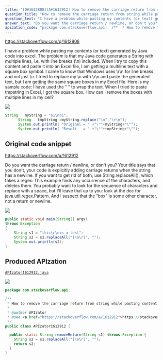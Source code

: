 ```yaml
---
title: "[Q#1612808][A#1612912] How to remove the carriage return from string while pasting content to Excel file"
question_title: "How to remove the carriage return from string while pasting content to Excel file"
question_text: "I have a problem while pasting my contents (or text) generated by Java code into excel. The problem is that my Java code generates a String with multiple lines, i.e. with line breaks (\\n) included.  When I try to copy this content and paste it into an Excel file, I am getting a multiline text with a square box symbol.  I came to know that Windows uses \\r\\n for line breaks and not just \\n.  I tried to replace my \\n with \\r\\n and paste the generated text, but I am getting the same square boxes in my Excel file.  Here is my sample code: I have used the \" \" to wrap the text.  When I tried to paste tmpstring in Excel, I got the square box.  How can I remove the boxes with multiple lines in my cell?"
answer_text: "Do you want the carriage return / newline, or don't you? Your title says that you don't, your code is explicitly adding carriage returns when the string has a newline. If you want to get rid of both, use String.replaceAll(), which takes a regex: This example finds any occurrence of the characters, and deletes them. You probably want to look for the sequence of characters and replace with a space, but I'll leave that up to you: look at the doc for java.util.regex.Pattern. And I suspect that the \"box\" is some other character, not a return or newline."
apization_code: "package com.stackoverflow.api;  /**  * How to remove the carriage return from string while pasting content to Excel file  *  * @author APIzator  * @see <a href=\"https://stackoverflow.com/a/1612912\">https://stackoverflow.com/a/1612912</a>  */ public class APIzator1612912 {    public static String removeReturn(String s1) throws Exception {     String s2 = s1.replaceAll(\"[\\n\\r]\", \"\");     return s2;   } }"
---
```


https://stackoverflow.com/q/1612808

I have a problem while pasting my contents (or text) generated by Java code into excel.
The problem is that my Java code generates a String with multiple lines, i.e. with line breaks (\n) included.  When I try to copy this content and paste it into an Excel file, I am getting a multiline text with a square box symbol.  I came to know that Windows uses \r\n for line breaks and not just \n.  I tried to replace my \n with \r\n and paste the generated text, but I am getting the same square boxes in my Excel file.  Here is my sample code:
I have used the &quot; &quot; to wrap the text.  When I tried to paste tmpstring in Excel, I got the square box.  How can I remove the boxes with multiple lines in my cell?


<div class="code-logo"><img src="/stackoverflow.png" /></div>

```java
String   myString = "a1\nb1";
      String   tmpString =myString.replace("\n","\r\n");
      System.out.println( "Original = " +"\""+myString+"\"");
      System.out.println( "Result   = " +"\""+tmpString+"\"");
```


## Original code snippet

https://stackoverflow.com/a/1612912

Do you want the carriage return / newline, or don&#x27;t you? Your title says that you don&#x27;t, your code is explicitly adding carriage returns when the string has a newline. If you want to get rid of both, use String.replaceAll(), which takes a regex:
This example finds any occurrence of the characters, and deletes them. You probably want to look for the sequence of characters and replace with a space, but I&#x27;ll leave that up to you: look at the doc for java.util.regex.Pattern.
And I suspect that the &quot;box&quot; is some other character, not a return or newline.

<div class="code-logo"><img src="/stackoverflow.png" /></div>

```java
public static void main(String[] argv)
throws Exception
{
    String s1 = "this\r\nis a test";
    String s2 = s1.replaceAll("[\n\r]", "");
    System.out.println(s2);
}
```

## Produced APIzation

[`APIzator1612912.java`](https://github.com/pasqualesalza/apization-temp-data/raw/master/search/APIzator1612912.java)

<div class="code-logo"><img src="/apizator.png" /></div>

```java
package com.stackoverflow.api;

/**
 * How to remove the carriage return from string while pasting content to Excel file
 *
 * @author APIzator
 * @see <a href="https://stackoverflow.com/a/1612912">https://stackoverflow.com/a/1612912</a>
 */
public class APIzator1612912 {

  public static String removeReturn(String s1) throws Exception {
    String s2 = s1.replaceAll("[\n\r]", "");
    return s2;
  }
}

```